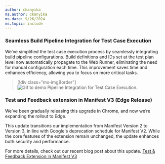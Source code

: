 ```yaml
---
author: ckanyika
ms.author: ckanyika
ms.date: 9/26/2024
ms.topic: include
---
```


### Seamless Build Pipeline Integration for Test Case Execution

We’ve simplified the test case execution process by seamlessly integrating build pipeline configurations. Build definitions and IDs set at the test plan level now automatically propagate to the Web Runner, eliminating the need for manual configuration each time. This improvement saves time and enhances efficiency, allowing you to focus on more critical tasks. 

> [!div class="mx-imgBorder"]
> ![Gif to demo Pipeline Integration for Test Case Execution.](../../media/245-testplans-01.gif "gif to Pipeline Integration for Test Case Execution")

### Test and Feedback extension in Manifest V3 (Edge Release)

We’ve been gradually releasing this upgrade in Chrome, and now we’re expanding the rollout to Edge. 

This update transitions our implementation from Manifest Version 2 to Version 3, in line with Google's deprecation schedule for Manifest V2. While the core features of the extension remain unchanged, the update enhances both security and performance.

For more details, check out our recent blog post about this update. [Test & Feedback Extension in Manifest V3](https://devblogs.microsoft.com/devops/test-feedback-extension-v3/)